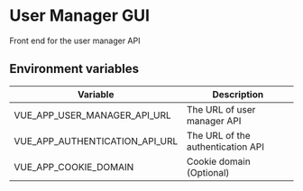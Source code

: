 # User Manager GUI

Front end for the user manager API

## Environment variables

| Variable | Description |
| --- | --- |
| VUE_APP_USER_MANAGER_API_URL | The URL of user manager API |
| VUE_APP_AUTHENTICATION_API_URL | The URL of the authentication API |
| VUE_APP_COOKIE_DOMAIN | Cookie domain (Optional) |
